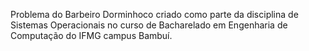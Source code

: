 Problema do Barbeiro Dorminhoco criado como parte da disciplina de Sistemas Operacionais no curso de Bacharelado em Engenharia de Computação do IFMG campus Bambuí.

